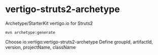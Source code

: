 # vertigo-struts2-archetype

Archetype/StarterKit vertigo.io for Struts2

```
mvn archetype:generate
```

Choose io.vertigo:vertigo-struts2-archetype
Define groupId, artifactId, version, projectName, className

